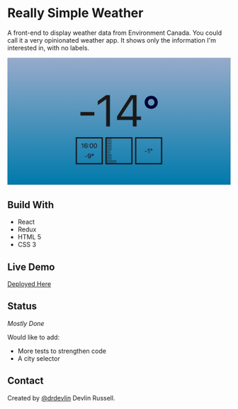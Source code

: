 # Really Simple Weather

A front-end to display weather data from Environment Canada. You could call it a very opinionated weather app. It shows only the information I'm interested in, with no labels.

![Screenshot](./screenshot.png)

## Build With

* React
* Redux
* HTML 5
* CSS 3

## Live Demo

[Deployed Here](https://cocky-galileo-b78599.netlify.app)

## Status

_Mostly Done_

Would like to add:
* More tests to strengthen code
* A city selector

## Contact

Created by [@drdevlin](mailto:drdevlin@fastmail.com) Devlin Russell.
